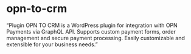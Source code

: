 # opn-to-crm
“Plugin OPN TO CRM is a WordPress plugin for integration with OPN Payments via GraphQL API. Supports custom payment forms, order management and secure payment processing. Easily customizable and extensible for your business needs.”
